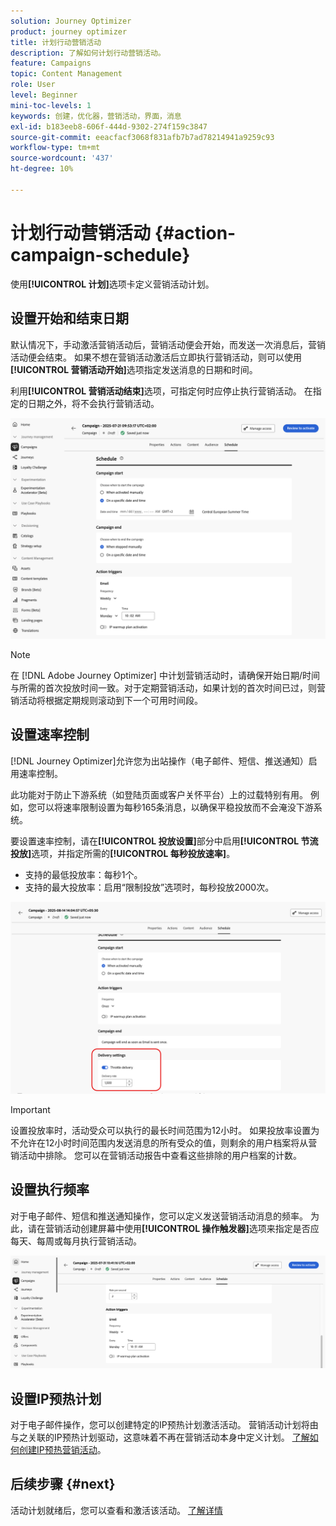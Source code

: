 ```yaml
---
solution: Journey Optimizer
product: journey optimizer
title: 计划行动营销活动
description: 了解如何计划行动营销活动。
feature: Campaigns
topic: Content Management
role: User
level: Beginner
mini-toc-levels: 1
keywords: 创建，优化器，营销活动，界面，消息
exl-id: b183eeb8-606f-444d-9302-274f159c3847
source-git-commit: eeacfacf3068f831afb7b7ad78214941a9259c93
workflow-type: tm+mt
source-wordcount: '437'
ht-degree: 10%

---
```


# 计划行动营销活动 {#action-campaign-schedule}

使用&#x200B;**[!UICONTROL 计划]**&#x200B;选项卡定义营销活动计划。

## 设置开始和结束日期

默认情况下，手动激活营销活动后，营销活动便会开始，而发送一次消息后，营销活动便会结束。 如果不想在营销活动激活后立即执行营销活动，则可以使用&#x200B;**[!UICONTROL 营销活动开始]**&#x200B;选项指定发送消息的日期和时间。

利用&#x200B;**[!UICONTROL 营销活动结束]**&#x200B;选项，可指定何时应停止执行营销活动。 在指定的日期之外，将不会执行营销活动。

![](assets/create-campaign-schedule.png)

>[!NOTE]
>
>在 [!DNL Adobe Journey Optimizer] 中计划营销活动时，请确保开始日期/时间与所需的首次投放时间一致。对于定期营销活动，如果计划的首次时间已过，则营销活动将根据定期规则滚动到下一个可用时间段。

## 设置速率控制

[!DNL Journey Optimizer]允许您为出站操作（电子邮件、短信、推送通知）启用速率控制。

此功能对于防止下游系统（如登陆页面或客户关怀平台）上的过载特别有用。 例如，您可以将速率限制设置为每秒165条消息，以确保平稳投放而不会淹没下游系统。

要设置速率控制，请在&#x200B;**[!UICONTROL 投放设置]**&#x200B;部分中启用&#x200B;**[!UICONTROL 节流投放]**&#x200B;选项，并指定所需的&#x200B;**[!UICONTROL 每秒投放速率]**。

* 支持的最低投放率：每秒1个。
* 支持的最大投放率：启用“限制投放”选项时，每秒投放2000次。

![](assets/throttling-rate-control.png)

>[!IMPORTANT]
>
>设置投放率时，活动受众可以执行的最长时间范围为12小时。 如果投放率设置为不允许在12小时时间范围内发送消息的所有受众的值，则剩余的用户档案将从营销活动中排除。 您可以在营销活动报告中查看这些排除的用户档案的计数。

## 设置执行频率

对于电子邮件、短信和推送通知操作，您可以定义发送营销活动消息的频率。 为此，请在营销活动创建屏幕中使用&#x200B;**[!UICONTROL 操作触发器]**&#x200B;选项来指定是否应每天、每周或每月执行营销活动。

![](assets/action-triggers.png)

## 设置IP预热计划

对于电子邮件操作，您可以创建特定的IP预热计划激活活动。 营销活动计划将由与之关联的IP预热计划驱动，这意味着不再在营销活动本身中定义计划。 [了解如何创建IP预热营销活动](../configuration/ip-warmup-campaign.md)。

## 后续步骤 {#next}

活动计划就绪后，您可以查看和激活该活动。 [了解详情](review-activate-campaign.md)
